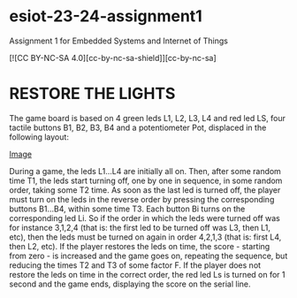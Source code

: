 # esiot-23-24-assignment1
Assignment 1 for Embedded Systems and Internet of Things

[![CC BY-NC-SA 4.0][cc-by-nc-sa-shield]][cc-by-nc-sa]
# RESTORE THE LIGHTS

The game board is based on 4 green leds L1, L2, L3, L4 and red led LS,
four tactile buttons B1, B2, B3, B4 and a potentiometer Pot, displaced in the following layout:

[Image](https://imgur.com/a/ibcRWAC)

During a game, the leds L1…L4 are initially all on. Then, after some random time T1,
the leds start turning off, one by one in sequence, in some random order, taking some T2 time.
As soon as the last led is turned off, the player must turn on the leds in the reverse order by
pressing the corresponding buttons B1…B4, within some time T3. Each button Bi turns on the
corresponding led Li. So if the order in which the leds were turned off  was for instance 3,1,2,4
(that is: the first led to be turned off was L3, then L1, etc),  then the leds must be turned on
again in order 4,2,1,3 (that is: first L4, then L2, etc). If the player restores the leds on time,
the score - starting from zero - is increased and the game goes on, repeating the sequence,
but reducing the times T2 and T3 of some factor F.
If the player does not restore the leds on time in the correct order, the red led Ls is turned on
for 1 second and the game ends, displaying the score on the serial line. 

